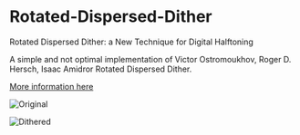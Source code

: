 # Rotated-Dispersed-Dither
Rotated Dispersed Dither: a New Technique for Digital Halftoning

A simple and not optimal implementation of Victor Ostromoukhov, Roger D. Hersch, Isaac Amidror Rotated Dispersed Dither.

[More information here](/SIGGRAPH94_RotatedDither.pdf)

![Original](/images/lenna_.jgp)

![Dithered](/images/ditherd.jpg)
